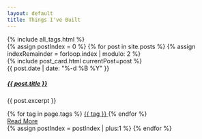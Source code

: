 ```yaml
---
layout: default
title: Things I've Built
---
```

<div class="mb-3">
      {% include all_tags.html %}
</div>
<div class="main-timeline">
{% assign postIndex = 0 %}
  {% for post in site.posts %}
   {% assign indexRemainder = forloop.index | modulo: 2 %}
    <div class="timeline {% if indexRemainder == 0 %} right {% else %} left {% endif %}">
    {% include post_card.html currentPost=post %}
      <div class="card h-100 cursor-pointer" 
        onclick="window.location.href='/about/{{ post.url }}'">
          <div class="card-body">
              {{ post.date | date: "%-d %B %Y"  }}
              <a href="/about/{{ post.url }}" class="text-normal">
                <h5>{{ post.title }}</h5>
              </a>
              <p class="card-text">
                    {{ post.excerpt }}
              </p>
              <span>
              {% for tag in page.tags %}
                <a href="/about/tag_index#{{ tag | slugify }}" class="badge bg-primary">
                    <span class="fas fa-tag" aria-hidden="true"></span> {{ tag }}
                </a>
              {% endfor %}
              </span>
          </div>
          <div class="card-footer p-3 d-flex justify-content-between">
            <a href="/about/{{ post.url }}" class="btn btn-link ml-auto">
            Read More <i class="fa fa-caret-right"></i>
            </a>
          </div>
      </div>
    </div>
     {% assign postIndex = postIndex | plus:1 %}
  {% endfor %}
</div>

